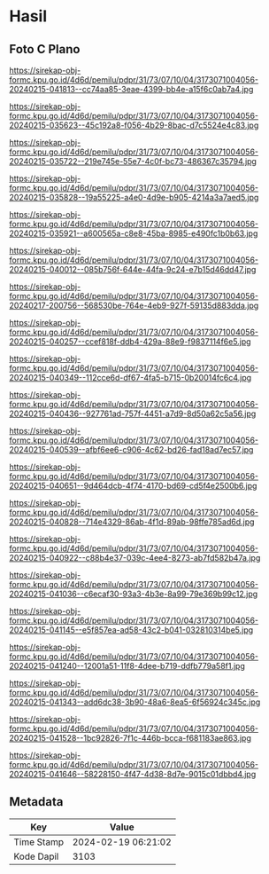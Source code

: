 # Hasil

## Foto C Plano

https://sirekap-obj-formc.kpu.go.id/4d6d/pemilu/pdpr/31/73/07/10/04/3173071004056-20240215-041813--cc74aa85-3eae-4399-bb4e-a15f6c0ab7a4.jpg

https://sirekap-obj-formc.kpu.go.id/4d6d/pemilu/pdpr/31/73/07/10/04/3173071004056-20240215-035623--45c192a8-f056-4b29-8bac-d7c5524e4c83.jpg

https://sirekap-obj-formc.kpu.go.id/4d6d/pemilu/pdpr/31/73/07/10/04/3173071004056-20240215-035722--219e745e-55e7-4c0f-bc73-486367c35794.jpg

https://sirekap-obj-formc.kpu.go.id/4d6d/pemilu/pdpr/31/73/07/10/04/3173071004056-20240215-035828--19a55225-a4e0-4d9e-b905-4214a3a7aed5.jpg

https://sirekap-obj-formc.kpu.go.id/4d6d/pemilu/pdpr/31/73/07/10/04/3173071004056-20240215-035921--a600565a-c8e8-45ba-8985-e490fc1b0b63.jpg

https://sirekap-obj-formc.kpu.go.id/4d6d/pemilu/pdpr/31/73/07/10/04/3173071004056-20240215-040012--085b756f-644e-44fa-9c24-e7b15d46dd47.jpg

https://sirekap-obj-formc.kpu.go.id/4d6d/pemilu/pdpr/31/73/07/10/04/3173071004056-20240217-200756--568530be-764e-4eb9-927f-59135d883dda.jpg

https://sirekap-obj-formc.kpu.go.id/4d6d/pemilu/pdpr/31/73/07/10/04/3173071004056-20240215-040257--ccef818f-ddb4-429a-88e9-f9837114f6e5.jpg

https://sirekap-obj-formc.kpu.go.id/4d6d/pemilu/pdpr/31/73/07/10/04/3173071004056-20240215-040349--112cce6d-df67-4fa5-b715-0b20014fc6c4.jpg

https://sirekap-obj-formc.kpu.go.id/4d6d/pemilu/pdpr/31/73/07/10/04/3173071004056-20240215-040436--927761ad-757f-4451-a7d9-8d50a62c5a56.jpg

https://sirekap-obj-formc.kpu.go.id/4d6d/pemilu/pdpr/31/73/07/10/04/3173071004056-20240215-040539--afbf6ee6-c906-4c62-bd26-fad18ad7ec57.jpg

https://sirekap-obj-formc.kpu.go.id/4d6d/pemilu/pdpr/31/73/07/10/04/3173071004056-20240215-040651--9d464dcb-4f74-4170-bd69-cd5f4e2500b6.jpg

https://sirekap-obj-formc.kpu.go.id/4d6d/pemilu/pdpr/31/73/07/10/04/3173071004056-20240215-040828--714e4329-86ab-4f1d-89ab-98ffe785ad6d.jpg

https://sirekap-obj-formc.kpu.go.id/4d6d/pemilu/pdpr/31/73/07/10/04/3173071004056-20240215-040922--c88b4e37-039c-4ee4-8273-ab7fd582b47a.jpg

https://sirekap-obj-formc.kpu.go.id/4d6d/pemilu/pdpr/31/73/07/10/04/3173071004056-20240215-041036--c6ecaf30-93a3-4b3e-8a99-79e369b99c12.jpg

https://sirekap-obj-formc.kpu.go.id/4d6d/pemilu/pdpr/31/73/07/10/04/3173071004056-20240215-041145--e5f857ea-ad58-43c2-b041-032810314be5.jpg

https://sirekap-obj-formc.kpu.go.id/4d6d/pemilu/pdpr/31/73/07/10/04/3173071004056-20240215-041240--12001a51-11f8-4dee-b719-ddfb779a58f1.jpg

https://sirekap-obj-formc.kpu.go.id/4d6d/pemilu/pdpr/31/73/07/10/04/3173071004056-20240215-041343--add6dc38-3b90-48a6-8ea5-6f56924c345c.jpg

https://sirekap-obj-formc.kpu.go.id/4d6d/pemilu/pdpr/31/73/07/10/04/3173071004056-20240215-041528--1bc92826-7f1c-446b-bcca-f681183ae863.jpg

https://sirekap-obj-formc.kpu.go.id/4d6d/pemilu/pdpr/31/73/07/10/04/3173071004056-20240215-041646--58228150-4f47-4d38-8d7e-9015c01dbbd4.jpg


## Metadata

| Key        | Value               |
| ---------- | ------------------- |
| Time Stamp | 2024-02-19 06:21:02 |
| Kode Dapil | 3103                |



